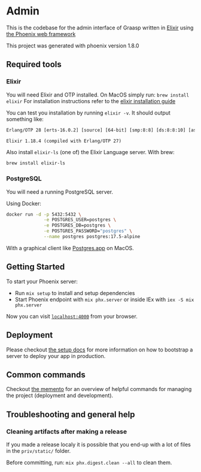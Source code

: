 # Admin

This is the codebase for the admin interface of Graasp written in
[Elixir](https://elixir-lang.org/) using
[the Phoenix web framework](https://phoenixframework.org)

This project was generated with phoenix version 1.8.0

## Required tools

### Elixir

You will need Elixir and OTP installed.
On MacOS simply run: `brew install elixir`
For installation instructions refer to the [elixir installation guide](https://hexdocs.pm/phoenix/1.8.0/installation.html)

You can test you installation by running `elixir -v`. It should output something like:

```txt
Erlang/OTP 28 [erts-16.0.2] [source] [64-bit] [smp:8:8] [ds:8:8:10] [async-threads:1] [jit] [dtrace]

Elixir 1.18.4 (compiled with Erlang/OTP 27)
```

Also install `elixir-ls` (one of) the Elixir Language server. With brew:

```sh
brew install elixir-ls
```

### PostgreSQL

You will need a running PostgreSQL server.

Using Docker:

```sh
docker run -d -p 5432:5432 \
              -e POSTGRES_USER=postgres \
              -e POSTGRES_DB=postgres \
              -e POSTGRES_PASSWORD="postgres" \
              --name postgres postgres:17.5-alpine
```

With a graphical client like [Postgres.app](https://postgresapp.com/) on MacOS.

## Getting Started

To start your Phoenix server:

- Run `mix setup` to install and setup dependencies
- Start Phoenix endpoint with `mix phx.server` or inside IEx with `iex -S mix phx.server`

Now you can visit [`localhost:4000`](http://localhost:4000) from your browser.

## Deployment

Please checkout [the setup docs](./docs/setup.md) for more information on how to bootstrap a server to deploy your app in production.

## Common commands

Checkout [the memento](./docs/memento.md) for an overview of helpful commands for managing the project (deployment and development).

## Troubleshooting and general help

### Cleaning artifacts after making a release

If you made a release localy it is possible that you end-up with a lot of files in the `priv/static/` folder.

Before committing, run: `mix phx.digest.clean --all` to clean them.
